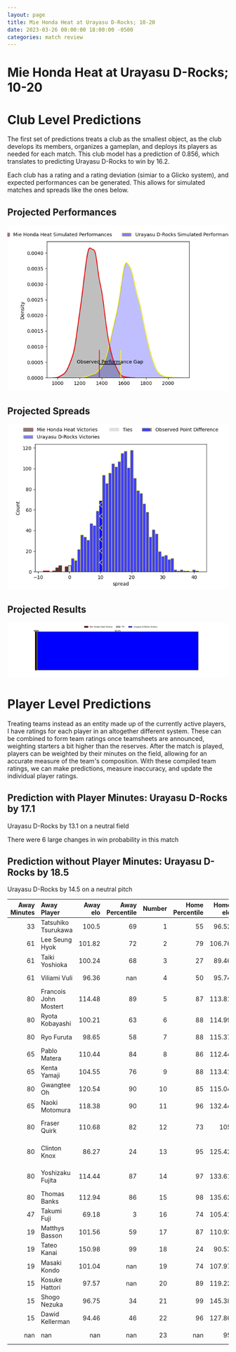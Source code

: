 ```yaml
---  
layout: page  
title: Mie Honda Heat at Urayasu D-Rocks; 10-20  
date: 2023-03-26 00:00:00 18:00:00 -0500  
categories: match review  
---
```

# Mie Honda Heat at Urayasu D-Rocks; 10-20

# Club Level Predictions


The first set of predictions treats a club as the smallest object, as the club develops its members, organizes a gameplan, and deploys its players as needed for each match. This club model has a prediction of 0.856, which translates to predicting Urayasu D-Rocks to win by 16.2.

Each club has a rating and a rating deviation (simiar to a Glicko system), and expected performances can be generated. This allows for simulated matches and spreads like the ones below.
## Projected Performances


![Projected Performances](plots/performances_2023-03-26-UrayasuD-Rocks-MieHondaHeat.png)
## Projected Spreads


![Projected Spreads](plots/spreads_2023-03-26-UrayasuD-Rocks-MieHondaHeat.png)
## Projected Results


![Projected Results](plots/resultbar_2023-03-26-UrayasuD-Rocks-MieHondaHeat.png)
# Player Level Predictions


Treating teams instead as an entity made up of the currently active players, I have ratings for each player in an altogether different system. These can be combined to form team ratings once teamsheets are announced, weighting starters a bit higher than the reserves. After the match is played, players can be weighted by their minutes on the field, allowing for an accurate measure of the team's composition. With these compiled team ratings, we can make predictions, measure inaccuracy, and update the individual player ratings.
## Prediction with Player Minutes: Urayasu D-Rocks by 17.1


Urayasu D-Rocks by 13.1 on a neutral field

There were 6 large changes in win probability in this match
## Prediction without Player Minutes: Urayasu D-Rocks by 18.5


Urayasu D-Rocks by 14.5 on a neutral pitch



|   Away Minutes | Away Player           |   Away elo |   Away Percentile |   Number |   Home Percentile |   Home elo | Home Player             |   Home Minutes |
|---------------:|:----------------------|-----------:|------------------:|---------:|------------------:|-----------:|:------------------------|---------------:|
|             33 | Tatsuhiko Tsurukawa   |     100.5  |                69 |        1 |                55 |      96.52 | Kabuto Anoku            |             60 |
|             61 | Lee Seung Hyok        |     101.82 |                72 |        2 |                79 |     106.76 | Shokei Kin              |             60 |
|             61 | Taiki Yoshioka        |     100.24 |                68 |        3 |                27 |      89.46 | Syuhei Takeuchi         |             76 |
|             61 | Viliami Vuli          |      96.36 |               nan |        4 |                50 |      95.74 | Ryeongji Kim            |             76 |
|             80 | Francois John Mostert |     114.48 |                89 |        5 |                87 |     113.81 | Lourens Jacobus Erasmus |             80 |
|             80 | Ryota Kobayashi       |     100.21 |                63 |        6 |                88 |     114.99 | Jimmy Tupou             |             80 |
|             80 | Ryo Furuta            |      98.65 |                58 |        7 |                88 |     115.37 | Tetta Shigemitsu        |             80 |
|             65 | Pablo Matera          |     110.44 |                84 |        8 |                86 |     112.44 | Liam Gill               |             67 |
|             65 | Kenta Yamaji          |     104.55 |                76 |        9 |                88 |     113.41 | Ren Iinuma              |             55 |
|             80 | Gwangtee Oh           |     120.54 |                90 |       10 |                85 |     115.04 | Otere Black             |             55 |
|             65 | Naoki Motomura        |     118.38 |                90 |       11 |                96 |     132.44 | Kai Ishii               |             80 |
|             80 | Fraser Quirk          |     110.68 |                82 |       12 |                73 |     105    | Samisoni Ahokovi Tua    |             71 |
|             80 | Clinton Knox          |      86.27 |                24 |       13 |                95 |     125.42 | Shane Edwards Gates     |             80 |
|             80 | Yoshizaku Fujita      |     114.44 |                87 |       14 |                97 |     133.61 | Larry Steven Sulunga    |             80 |
|             80 | Thomas Banks          |     112.94 |                86 |       15 |                98 |     135.62 | Takuhei Yasuda          |             80 |
|             47 | Takumi Fuji           |      69.18 |                 3 |       16 |                74 |     105.41 | Hayden Cripps           |             25 |
|             19 | Matthys Basson        |     101.56 |                59 |       17 |                87 |     110.93 | Greig Laidlaw           |             25 |
|             19 | Tateo Kanai           |     150.98 |                99 |       18 |                24 |      90.53 | Kazuma Nishikawa        |             20 |
|             19 | Masaki Kondo          |     101.04 |               nan |       19 |                74 |     107.97 | Ryuji Fujimura          |             20 |
|             15 | Kosuke Hattori        |      97.57 |               nan |       20 |                89 |     119.22 | Shingo Nakashima        |             13 |
|             15 | Shogo Nezuka          |      96.75 |                34 |       21 |                99 |     145.38 | Tone Tukufuka           |              9 |
|             15 | Dawid Kellerman       |      94.46 |                46 |       22 |                96 |     127.86 | Yuta Kojima             |              4 |
|            nan | nan                   |     nan    |               nan |       23 |               nan |      95    | Hidetomo Nabeshima      |              4 |

